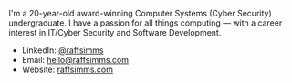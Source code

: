 I'm a 20-year-old award-winning Computer Systems (Cyber Security) undergraduate. I have a passion for all things computing — with a career interest in IT/Cyber Security and Software Development.

- LinkedIn: [@raffsimms](https://www.linkedin.com/in/raffsimms/)
- Email: [hello@raffsimms.com](mailto:hello@raffsimms.com)
- Website: [raffsimms.com](https://raffsimms.com/)
